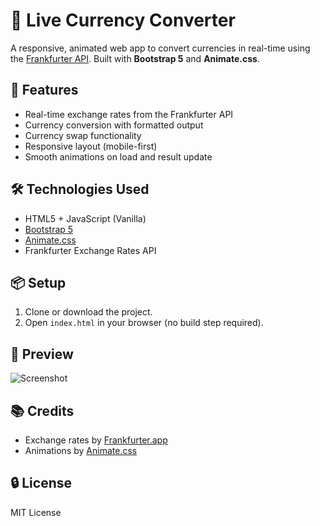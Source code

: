 # 💱 Live Currency Converter

A responsive, animated web app to convert currencies in real-time using the [Frankfurter API](https://www.frankfurter.app/). Built with **Bootstrap 5** and **Animate.css**.

## 🚀 Features

- Real-time exchange rates from the Frankfurter API
- Currency conversion with formatted output
- Currency swap functionality
- Responsive layout (mobile-first)
- Smooth animations on load and result update

## 🛠️ Technologies Used

- HTML5 + JavaScript (Vanilla)
- [Bootstrap 5](https://getbootstrap.com/)
- [Animate.css](https://animate.style/)
- Frankfurter Exchange Rates API

## 📦 Setup

1. Clone or download the project.
2. Open `index.html` in your browser (no build step required).

## 📸 Preview

![Screenshot](screenshot.png) <!-- Optional: add a screenshot if available -->

## 📚 Credits

- Exchange rates by [Frankfurter.app](https://www.frankfurter.app/)
- Animations by [Animate.css](https://animate.style/)

## 🔒 License

MIT License
